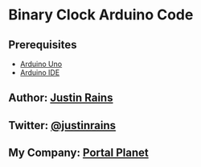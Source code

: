 # Binary Clock Arduino Code

## Prerequisites
* [Arduino Uno](http://amzn.to/2eOFSN4)
* [Arduino IDE](https://www.arduino.cc/en/Main/Software)

## Author: [Justin Rains](http://justinrains.com)
## Twitter: [@justinrains](http://twitter.com/justinrains)
## My Company: [Portal Planet](http://portalplanet.net/)

